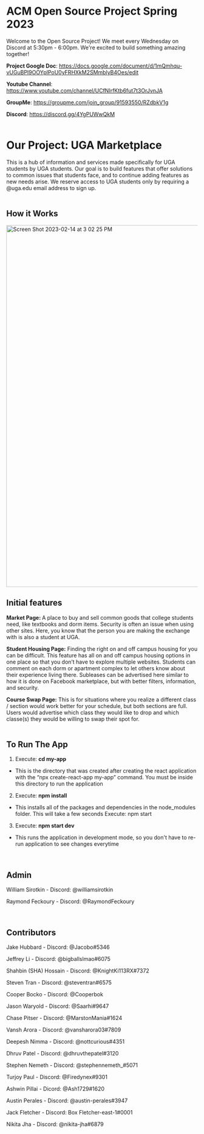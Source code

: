 # ACM Open Source Project Spring 2023

Welcome to the Open Source Project! We meet every Wednesday on Discord at 5:30pm - 6:00pm. We're excited to build something amazing together!


<b>Project Google Doc</b>: https://docs.google.com/document/d/1mQmhqu-vUGuBPI9OOYplPoU0yFRHXkM2SMmblyB4Oes/edit

<b>Youtube Channel</b>: https://www.youtube.com/channel/UCfNIrfKtb6fut7t3OrJvnJA

<b>GroupMe</b>: https://groupme.com/join_group/91593550/RZdbkV1g

<b>Discord</b>: https://discord.gg/4YgPUWwQkM
<br>
<br>

<b> <h1> Our Project: UGA Marketplace</h1></b>

This is a hub of information and services made specifically for UGA students by UGA students. Our goal is to build features that offer solutions to common issues that students face, and to continue adding features as new needs arise. We reserve access to UGA students only by requiring a @uga.edu email address to sign up.
<br>
<br>
<b> <h2> How it Works </h2></b>
<img width="950" alt="Screen Shot 2023-02-14 at 3 02 25 PM" src="https://user-images.githubusercontent.com/87153798/218848652-0940c29d-f03c-44f9-8f91-1c24b80f2f76.png">
<br>

<b> <h2> Initial features </h2></b>

<b> Market Page: </b>
A place to buy and sell common goods that college students need, like textbooks and dorm items.
Security is often an issue when using other sites. Here, you know that the person you are making the exchange with is also a student at UGA.

<b> Student Housing Page:</b>
Finding the right on and off campus housing for you can be difficult. This feature has all on and off campus housing options in one place so that you don’t have to explore multiple websites.
Students can comment on each dorm or apartment complex to let others know about their experience living there.
Subleases can be advertised here similar to how it is done on Facebook marketplace, but with better filters, information, and security. 

<b> Course Swap Page:</b>
This is for situations where you realize a different class / section would work better for your schedule, but both sections are full.
Users would advertise which class they would like to drop and which classe(s) they would be willing to swap their spot for. 
<br>
<br>

<b> <h2> To Run The App </h2></b>

1. Execute: <b>cd my-app</b>
- This is the directory that was created after creating the react application with the “npx create-react-app my-app” command.
You must be inside this directory to run the application

2. Execute: <b>npm install</b>
- This installs all of the packages and dependencies in the node_modules folder. This will take a few seconds
Execute: npm start

3. Execute: <b>npm start dev</b>
- This runs the application in development mode, so you don't have to re-run application to see changes everytime

<br>

<b><h2>Admin</h2></b>

William Sirotkin - Discord: @williamsirotkin

Raymond Feckoury - Discord: @RaymondFeckoury

<br>

<b><h2>Contributors</h2></b>

Jake Hubbard - Discord: @Jacobo#5346

Jeffrey Li - Discord: @bigballslmao#6075

Shahbin (SHA) Hossain - Discord: @KnightKi113RX#7372

Steven Tran - Discord: @steventran#6575

Cooper Bocko - Discord: @Cooperbok

Jason Waryold - Discord: @Saarhi#9647

Chase Pitser - Discord: @MarstonMania#1624

Vansh Arora - Discord: @vansharora03#7809

Deepesh Nimma - Discord: @nottcurious#4351

Dhruv Patel - Discord: @dhruvthepatel#3120

Stephen Nemeth - Discord: @stephennemeth\_#5071

Turjoy Paul - Discord: @Firedynex#9301

Ashwin Pillai - Dicord: @Ash1729#1620

Austin Perales - Discord: @austin-perales#3947

Jack Fletcher - Discord: Box Fletcher-east-1#0001

Nikita Jha - Discord: @nikita-jha#6879

